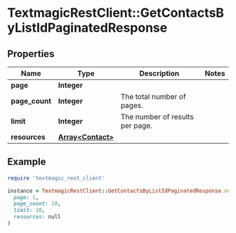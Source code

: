 # TextmagicRestClient::GetContactsByListIdPaginatedResponse

## Properties

| Name | Type | Description | Notes |
| ---- | ---- | ----------- | ----- |
| **page** | **Integer** |  |  |
| **page_count** | **Integer** | The total number of pages. |  |
| **limit** | **Integer** | The number of results per page. |  |
| **resources** | [**Array&lt;Contact&gt;**](Contact.md) |  |  |

## Example

```ruby
require 'textmagic_rest_client'

instance = TextmagicRestClient::GetContactsByListIdPaginatedResponse.new(
  page: 1,
  page_count: 10,
  limit: 10,
  resources: null
)
```

